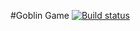 #Goblin Game
[![Build status](https://ci.appveyor.com/api/projects/status/0v45i4a226y3as51?svg=true)](https://ci.appveyor.com/project/McLaudDV/ahj-3-events)




